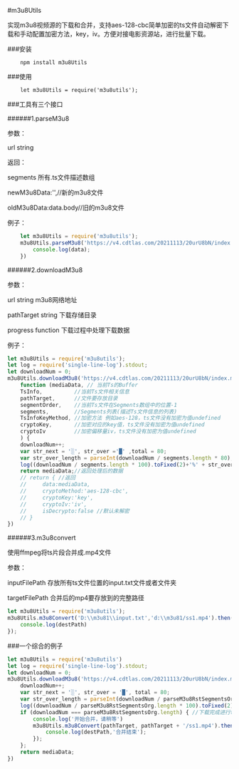 #m3u8Utils

实现m3u8视频源的下载和合并，支持aes-128-cbc简单加密的ts文件自动解密下载和手动配置加密方法，key，iv。方便对接电影资源站，进行批量下载。

###安装

```
    npm install m3u8Utils
```

###使用
```
    let m3u8Utils = require('m3u8utils');
```

###工具有三个接口

######1.parseM3u8

参数：

url string

返回：

segments 所有.ts文件描述数组

newM3u8Data:'',//新的m3u8文件

oldM3u8Data:data.body//旧的m3u8文件
         
例子：

```javascript
    let m3u8Utils = require('m3u8utils');
    m3u8Utils.parseM3u8('https://v4.cdtlas.com/20211113/20urU8bN/index.m3u8').then((data)=>{
        console.log(data);
    })
```
######2.downloadM3u8

参数：

url   string m3u8网络地址
     
pathTarget string 下载存储目录

progress   function 下载过程中处理下载数据

例子：

```javascript
let m3u8Utils = require('m3u8utils');
let log = require('single-line-log').stdout;
let downloadNum = 0;
m3u8Utils.downloadM3u8('https://v4.cdtlas.com/20211113/20urU8bN/index.m3u8', 'D:\\m3u81', 
    function (mediaData, // 当前Ts的Buffer
    TsInfo,          //当前Ts文件相关信息
    pathTarget,      //文件要存放目录
    segmentOrder,    //当前Ts文件在Segments数组中的位置-1
    segments,        //Segments列表(描述Ts文件信息的列表)
    TsInfoKeyMethod, //加密方法 例如aes-128，ts文件没有加密为值undefined
    cryptoKey,       //加密对应的key值，ts文件没有加密为值undefined
    cryptoIv         //加密偏移量iv，ts文件没有加密为值undefined
    ) {
    downloadNum++;    
    var str_next = '░', str_over ='█' ,total = 80;
    var str_over_length = parseInt(downloadNum / segments.length * 80);
    log((downloadNum / segments.length * 100).toFixed(2)+'%' + str_over.repeat(str_over_length) + str_next.repeat(80 - str_over_length) + downloadNum + '/' + segments.length);
    return mediaData;//返回处理后的数据
    // return { //返回
    //     data:mediaData,
    //     cryptoMethod:'aes-128-cbc',
    //     cryptoKey:'key',
    //     cryptoIv:'iv',
    //     isDecrypto:false //默认未解密
    // }
})
```
######3.m3u8convert

使用ffmpeg将ts片段合并成.mp4文件

参数：

inputFilePath 存放所有ts文件位置的input.txt文件或者文件夹

targetFilePath 合并后的mp4要存放到的完整路径

```javascript
let m3u8Utils = require('m3u8utils');
m3u8Utils.m3u8Convert('D:\\m3u81\\input.txt','d:\\m3u81/ss1.mp4').then(destPath=>{
    console.log(destPath)
});
```

###一个综合的例子

```javascript
let m3u8Utils = require('m3u8utils')
let log = require('single-line-log').stdout;
let downloadNum = 0;
m3u8Utils.downloadM3u8('https://v4.cdtlas.com/20211113/20urU8bN/index.m3u8', 'D:\\m3u82', function (mediaData, TsInfo, pathTarget, segmentsOrder, parseM3u8RstSegmentsOrg, TsInfoKeyMethod, cryptoKey, cryptoIv) {
    downloadNum++;
    var str_next = '░', str_over = '█', total = 80;
    var str_over_length = parseInt(downloadNum / parseM3u8RstSegmentsOrg.length * 80);
    log((downloadNum / parseM3u8RstSegmentsOrg.length * 100).toFixed(2) + '% ' + str_over.repeat(str_over_length) + str_next.repeat(total - str_over_length) + ' ' + downloadNum + '/' + parseM3u8RstSegmentsOrg.length);
    if (downloadNum === parseM3u8RstSegmentsOrg.length) { //下载完成进行ts文件合并
        console.log('开始合并，请稍等')
        m3u8Utils.m3u8Convert(pathTarget, pathTarget + '/ss1.mp4').then(destPath => {
            console.log(destPath,'合并结束');
        });
    };
    return mediaData;
})

```


